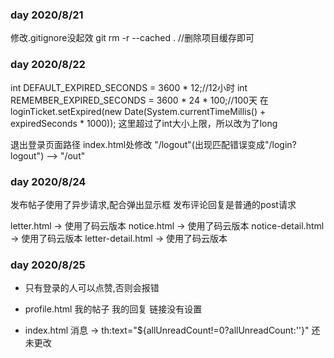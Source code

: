 ### day 2020/8/21
修改.gitignore没起效
git rm -r --cached .    //删除项目缓存即可

### day 2020/8/22
int DEFAULT_EXPIRED_SECONDS = 3600 * 12;//12小时
int REMEMBER_EXPIRED_SECONDS = 3600 * 24 * 100;//100天
在
loginTicket.setExpired(new Date(System.currentTimeMillis() + expiredSeconds * 1000));
这里超过了int大小上限，所以改为了long

退出登录页面路径
index.html处修改
"/logout"(出现匹配错误变成"/login?logout") --> "/out"

### day 2020/8/24
发布帖子使用了异步请求,配合弹出显示框
发布评论回复是普通的post请求

letter.html -> 使用了码云版本
notice.html -> 使用了码云版本
notice-detail.html -> 使用了码云版本
letter-detail.html -> 使用了码云版本


### day 2020/8/25
- 只有登录的人可以点赞,否则会报错

- profile.html 我的帖子 我的回复 链接没有设置

- index.html 消息 -> th:text="${allUnreadCount!=0?allUnreadCount:''}" 还未更改

